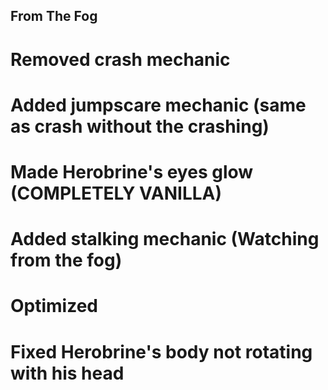 ## From The Fog

# Removed crash mechanic
# Added jumpscare mechanic (same as crash without the crashing)
# Made Herobrine's eyes glow (COMPLETELY VANILLA)
# Added stalking mechanic (Watching from the fog)
# Optimized
# Fixed Herobrine's body not rotating with his head